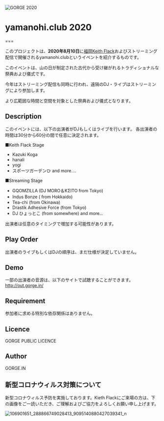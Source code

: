 ![GORGE 2020](https://user-images.githubusercontent.com/10110956/86924141-04d54000-c16a-11ea-93e1-afbc7403770c.png)

# yamanohi.club 2020
===

このプロジェクトは、**2020年8月10日**に[福岡Keith Flack](https://kiethflack.net/)およびストリーミング配信で開催されるyamanohi.clubというイベントを紹介するものです。

このイベントは、山の日が制定された古代から受け継がれるトラディショナルな祭典および儀式です。

今年はストリーミング配信も同時に行われ、遠隔のDJ・ライブはストリーミングにより参加します。

より広範囲な時間と空間を対象とした祭典および儀式となります。

## Description

このイベントには、以下の出演者がDJもしくはライブを行います。
各出演者の時間は30分から60分の間で任意に決定されます。

■Keith Flack Stage
- Kazuki Koga
- hanali
- yogi
- スポーツガーデンひ
and more….

■Streaming Stage
- GQOMZILLA (DJ MORO＆KΣITO  from Tokyo)
- Indus Bonze ( from Hokkaido)　
- Tea-chi (from Okinawa)
- Drastik Adhesive Force (from Tokyo)
- DJ ひょっとこ (from somewhere)
and more...


出演者は任意のタイミングで増加する可能性があります。


## Play Order
出演者のライブもしくはDJの順序は、まだ仕様が決定していません。


## Demo

一部の出演者の音源は、以下のサイトで試聴することができます。
http://out.gorge.in/

## Requirement

参加者に求める特別な依存関係はありません。



## Licence

GORGE PUBLIC LICENCE

## Author

GORGE.IN

## 新型コロナウィルス対策について
新型コロナウィルス予防を実施しております。Kieth Flackにご来場の方は、下の画像をご一読いただき、ご理解およびご協力をよろしくお願い申し上げます。

![106901651_288866749028413_9095140880427039341_n](https://user-images.githubusercontent.com/10110956/86925222-88dbf780-c16b-11ea-9560-4fbde12b5c67.jpg)



